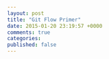 ```yaml
---
layout: post
title: "Git Flow Primer"
date: 2015-01-20 23:19:57 +0000
comments: true
categories: 
published: false
---
```


